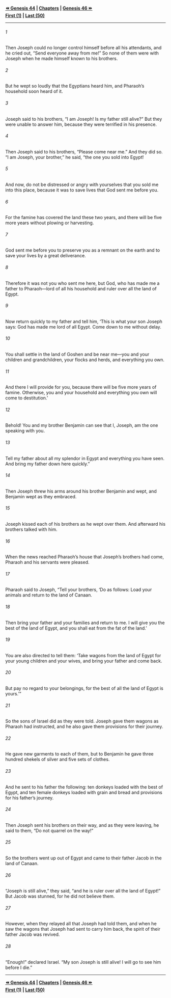   
**[⏪ Genesis 44](./Genesis%2044.md) | [Chapters](./_index.md) | [Genesis 46 ⏩](./Genesis%2046.md)**  
**[First (1)](./Genesis%201.md) | [Last (50)](./Genesis%2050.md)**  
  
---  
  
###### 1  
Then Joseph could no longer control himself before all his attendants, and he cried out, “Send everyone away from me!” So none of them were with Joseph when he made himself known to his brothers.  
  
###### 2  
But he wept so loudly that the Egyptians heard him, and Pharaoh’s household soon heard of it.  
  
###### 3  
Joseph said to his brothers, “I am Joseph! Is my father still alive?” But they were unable to answer him, because they were terrified in his presence.  
  
###### 4  
Then Joseph said to his brothers, “Please come near me.” And they did so. “I am Joseph, your brother,” he said, “the one you sold into Egypt!  
  
###### 5  
And now, do not be distressed or angry with yourselves that you sold me into this place, because it was to save lives that God sent me before you.  
  
###### 6  
For the famine has covered the land these two years, and there will be five more years without plowing or harvesting.  
  
###### 7  
God sent me before you to preserve you as a remnant on the earth and to save your lives by a great deliverance.  
  
###### 8  
Therefore it was not you who sent me here, but God, who has made me a father to Pharaoh—lord of all his household and ruler over all the land of Egypt.  
  
###### 9  
Now return quickly to my father and tell him, ‘This is what your son Joseph says: God has made me lord of all Egypt. Come down to me without delay.  
  
###### 10  
You shall settle in the land of Goshen and be near me—you and your children and grandchildren, your flocks and herds, and everything you own.  
  
###### 11  
And there I will provide for you, because there will be five more years of famine. Otherwise, you and your household and everything you own will come to destitution.’  
  
###### 12  
Behold! You and my brother Benjamin can see that I, Joseph, am the one speaking with you.  
  
###### 13  
Tell my father about all my splendor in Egypt and everything you have seen. And bring my father down here quickly.”  
  
###### 14  
Then Joseph threw his arms around his brother Benjamin and wept, and Benjamin wept as they embraced.  
  
###### 15  
Joseph kissed each of his brothers as he wept over them. And afterward his brothers talked with him.  
  
###### 16  
When the news reached Pharaoh’s house that Joseph’s brothers had come, Pharaoh and his servants were pleased.  
  
###### 17  
Pharaoh said to Joseph, “Tell your brothers, ‘Do as follows: Load your animals and return to the land of Canaan.  
  
###### 18  
Then bring your father and your families and return to me. I will give you the best of the land of Egypt, and you shall eat from the fat of the land.’  
  
###### 19  
You are also directed to tell them: ‘Take wagons from the land of Egypt for your young children and your wives, and bring your father and come back.  
  
###### 20  
But pay no regard to your belongings, for the best of all the land of Egypt is yours.’”  
  
###### 21  
So the sons of Israel did as they were told. Joseph gave them wagons as Pharaoh had instructed, and he also gave them provisions for their journey.  
  
###### 22  
He gave new garments to each of them, but to Benjamin he gave three hundred shekels of silver and five sets of clothes.  
  
###### 23  
And he sent to his father the following: ten donkeys loaded with the best of Egypt, and ten female donkeys loaded with grain and bread and provisions for his father’s journey.  
  
###### 24  
Then Joseph sent his brothers on their way, and as they were leaving, he said to them, “Do not quarrel on the way!”  
  
###### 25  
So the brothers went up out of Egypt and came to their father Jacob in the land of Canaan.  
  
###### 26  
“Joseph is still alive,” they said, “and he is ruler over all the land of Egypt!” But Jacob was stunned, for he did not believe them.  
  
###### 27  
However, when they relayed all that Joseph had told them, and when he saw the wagons that Joseph had sent to carry him back, the spirit of their father Jacob was revived.  
  
###### 28  
“Enough!” declared Israel. “My son Joseph is still alive! I will go to see him before I die.”  
  
  
---  
  
**[⏪ Genesis 44](./Genesis%2044.md) | [Chapters](./_index.md) | [Genesis 46 ⏩](./Genesis%2046.md)**  
**[First (1)](./Genesis%201.md) | [Last (50)](./Genesis%2050.md)**  
  
